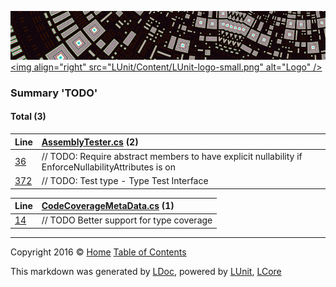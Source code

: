 ![](LUnit/Content/LUnit-banner-small.png "")
[&lt;img align=&quot;right&quot; src=&quot;LUnit/Content/LUnit-logo-small.png&quot; alt=&quot;Logo&quot; /&gt;](README.md)

### Summary 'TODO'

#### Total (3)

Line | [AssemblyTester.cs](LUnit/Abstract/AssemblyTester.cs) (2)
:---  | :--- 
[36](LUnit/Abstract/AssemblyTester.cs#L36) |         // TODO: Require abstract members to have explicit nullability if EnforceNullabilityAttributes is on
[372](LUnit/Abstract/AssemblyTester.cs#L372) |             // TODO: Test type - Type Test Interface


Line | [CodeCoverageMetaData.cs](LUnit/Extensions/CodeCoverageMetaData.cs) (1)
:---  | :--- 
[14](LUnit/Extensions/CodeCoverageMetaData.cs#L14) |         // TODO Better support for type coverage




---

Copyright 2016 &copy; [Home](README.md) [Table of Contents](TableOfContents.md)

This markdown was generated by [LDoc](https://github.com/CodeSingularity/LDoc), powered by [LUnit](https://github.com/CodeSingularity/LUnit), [LCore](https://github.com/CodeSingularity/LCore)
